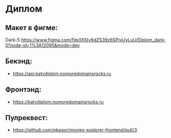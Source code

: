 # **Диплом**

## Макет в фигме:
Dark-5 https://www.figma.com/file/lXStv6dZS39z6SPivUyLuU/Diplom_dark-5?node-id=1%3A12095&mode=dev
## Бекэнд:
* https://api.katydiplom.nomoredomainsrocks.ru
## Фронтэнд:
* https://katydiplom.nomoredomainsrocks.ru
## Пулреквест:
* https://github.com/ekagor/movies-explorer-frontend/pull/3
